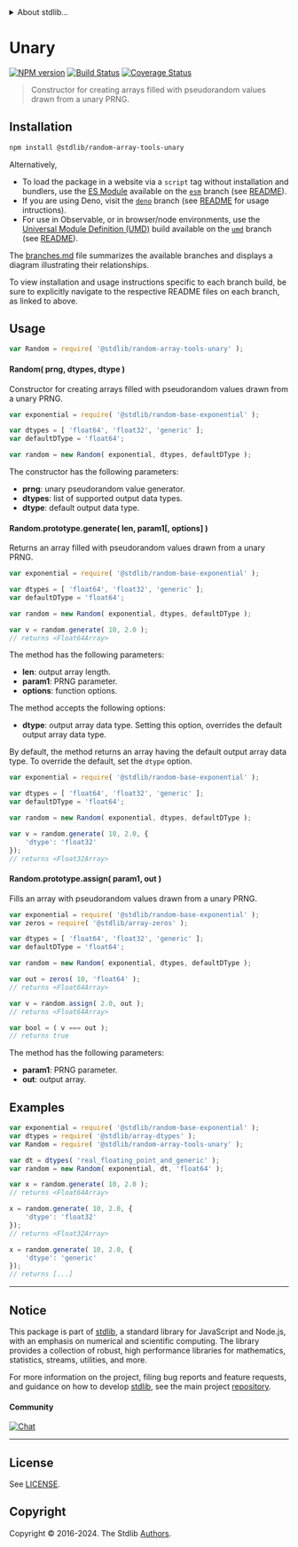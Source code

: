 <!--

@license Apache-2.0

Copyright (c) 2023 The Stdlib Authors.

Licensed under the Apache License, Version 2.0 (the "License");
you may not use this file except in compliance with the License.
You may obtain a copy of the License at

   http://www.apache.org/licenses/LICENSE-2.0

Unless required by applicable law or agreed to in writing, software
distributed under the License is distributed on an "AS IS" BASIS,
WITHOUT WARRANTIES OR CONDITIONS OF ANY KIND, either express or implied.
See the License for the specific language governing permissions and
limitations under the License.

-->


<details>
  <summary>
    About stdlib...
  </summary>
  <p>We believe in a future in which the web is a preferred environment for numerical computation. To help realize this future, we've built stdlib. stdlib is a standard library, with an emphasis on numerical and scientific computation, written in JavaScript (and C) for execution in browsers and in Node.js.</p>
  <p>The library is fully decomposable, being architected in such a way that you can swap out and mix and match APIs and functionality to cater to your exact preferences and use cases.</p>
  <p>When you use stdlib, you can be absolutely certain that you are using the most thorough, rigorous, well-written, studied, documented, tested, measured, and high-quality code out there.</p>
  <p>To join us in bringing numerical computing to the web, get started by checking us out on <a href="https://github.com/stdlib-js/stdlib">GitHub</a>, and please consider <a href="https://opencollective.com/stdlib">financially supporting stdlib</a>. We greatly appreciate your continued support!</p>
</details>

# Unary

[![NPM version][npm-image]][npm-url] [![Build Status][test-image]][test-url] [![Coverage Status][coverage-image]][coverage-url] <!-- [![dependencies][dependencies-image]][dependencies-url] -->

> Constructor for creating arrays filled with pseudorandom values drawn from a unary PRNG.

<section class="installation">

## Installation

```bash
npm install @stdlib/random-array-tools-unary
```

Alternatively,

-   To load the package in a website via a `script` tag without installation and bundlers, use the [ES Module][es-module] available on the [`esm`][esm-url] branch (see [README][esm-readme]).
-   If you are using Deno, visit the [`deno`][deno-url] branch (see [README][deno-readme] for usage intructions).
-   For use in Observable, or in browser/node environments, use the [Universal Module Definition (UMD)][umd] build available on the [`umd`][umd-url] branch (see [README][umd-readme]).

The [branches.md][branches-url] file summarizes the available branches and displays a diagram illustrating their relationships.

To view installation and usage instructions specific to each branch build, be sure to explicitly navigate to the respective README files on each branch, as linked to above.

</section>

<section class="usage">

## Usage

```javascript
var Random = require( '@stdlib/random-array-tools-unary' );
```

#### Random( prng, dtypes, dtype )

Constructor for creating arrays filled with pseudorandom values drawn from a unary PRNG.

```javascript
var exponential = require( '@stdlib/random-base-exponential' );

var dtypes = [ 'float64', 'float32', 'generic' ];
var defaultDType = 'float64';

var random = new Random( exponential, dtypes, defaultDType );
```

The constructor has the following parameters:

-   **prng**: unary pseudorandom value generator.
-   **dtypes**: list of supported output data types.
-   **dtype**: default output data type.

#### Random.prototype.generate( len, param1\[, options] )

Returns an array filled with pseudorandom values drawn from a unary PRNG.

```javascript
var exponential = require( '@stdlib/random-base-exponential' );

var dtypes = [ 'float64', 'float32', 'generic' ];
var defaultDType = 'float64';

var random = new Random( exponential, dtypes, defaultDType );

var v = random.generate( 10, 2.0 );
// returns <Float64Array>
```

The method has the following parameters:

-   **len**: output array length.
-   **param1**: PRNG parameter.
-   **options**: function options.

The method accepts the following options:

-   **dtype**: output array data type. Setting this option, overrides the default output array data type.

By default, the method returns an array having the default output array data type. To override the default, set the `dtype` option.

```javascript
var exponential = require( '@stdlib/random-base-exponential' );

var dtypes = [ 'float64', 'float32', 'generic' ];
var defaultDType = 'float64';

var random = new Random( exponential, dtypes, defaultDType );

var v = random.generate( 10, 2.0, {
    'dtype': 'float32'
});
// returns <Float32Array>
```

#### Random.prototype.assign( param1, out )

Fills an array with pseudorandom values drawn from a unary PRNG.

```javascript
var exponential = require( '@stdlib/random-base-exponential' );
var zeros = require( '@stdlib/array-zeros' );

var dtypes = [ 'float64', 'float32', 'generic' ];
var defaultDType = 'float64';

var random = new Random( exponential, dtypes, defaultDType );

var out = zeros( 10, 'float64' );
// returns <Float64Array>

var v = random.assign( 2.0, out );
// returns <Float64Array>

var bool = ( v === out );
// returns true
```

The method has the following parameters:

-   **param1**: PRNG parameter.
-   **out**: output array.

</section>

<!-- /.usage -->

<section class="notes">

</section>

<!-- /.notes -->

<section class="examples">

## Examples

<!-- eslint no-undef: "error" -->

```javascript
var exponential = require( '@stdlib/random-base-exponential' );
var dtypes = require( '@stdlib/array-dtypes' );
var Random = require( '@stdlib/random-array-tools-unary' );

var dt = dtypes( 'real_floating_point_and_generic' );
var random = new Random( exponential, dt, 'float64' );

var x = random.generate( 10, 2.0 );
// returns <Float64Array>

x = random.generate( 10, 2.0, {
    'dtype': 'float32'
});
// returns <Float32Array>

x = random.generate( 10, 2.0, {
    'dtype': 'generic'
});
// returns [...]
```

</section>

<!-- /.examples -->

<!-- Section for related `stdlib` packages. Do not manually edit this section, as it is automatically populated. -->

<section class="related">

</section>

<!-- /.related -->

<!-- Section for all links. Make sure to keep an empty line after the `section` element and another before the `/section` close. -->


<section class="main-repo" >

* * *

## Notice

This package is part of [stdlib][stdlib], a standard library for JavaScript and Node.js, with an emphasis on numerical and scientific computing. The library provides a collection of robust, high performance libraries for mathematics, statistics, streams, utilities, and more.

For more information on the project, filing bug reports and feature requests, and guidance on how to develop [stdlib][stdlib], see the main project [repository][stdlib].

#### Community

[![Chat][chat-image]][chat-url]

---

## License

See [LICENSE][stdlib-license].


## Copyright

Copyright &copy; 2016-2024. The Stdlib [Authors][stdlib-authors].

</section>

<!-- /.stdlib -->

<!-- Section for all links. Make sure to keep an empty line after the `section` element and another before the `/section` close. -->

<section class="links">

[npm-image]: http://img.shields.io/npm/v/@stdlib/random-array-tools-unary.svg
[npm-url]: https://npmjs.org/package/@stdlib/random-array-tools-unary

[test-image]: https://github.com/stdlib-js/random-array-tools-unary/actions/workflows/test.yml/badge.svg?branch=v0.2.0
[test-url]: https://github.com/stdlib-js/random-array-tools-unary/actions/workflows/test.yml?query=branch:v0.2.0

[coverage-image]: https://img.shields.io/codecov/c/github/stdlib-js/random-array-tools-unary/main.svg
[coverage-url]: https://codecov.io/github/stdlib-js/random-array-tools-unary?branch=main

<!--

[dependencies-image]: https://img.shields.io/david/stdlib-js/random-array-tools-unary.svg
[dependencies-url]: https://david-dm.org/stdlib-js/random-array-tools-unary/main

-->

[chat-image]: https://img.shields.io/gitter/room/stdlib-js/stdlib.svg
[chat-url]: https://app.gitter.im/#/room/#stdlib-js_stdlib:gitter.im

[stdlib]: https://github.com/stdlib-js/stdlib

[stdlib-authors]: https://github.com/stdlib-js/stdlib/graphs/contributors

[umd]: https://github.com/umdjs/umd
[es-module]: https://developer.mozilla.org/en-US/docs/Web/JavaScript/Guide/Modules

[deno-url]: https://github.com/stdlib-js/random-array-tools-unary/tree/deno
[deno-readme]: https://github.com/stdlib-js/random-array-tools-unary/blob/deno/README.md
[umd-url]: https://github.com/stdlib-js/random-array-tools-unary/tree/umd
[umd-readme]: https://github.com/stdlib-js/random-array-tools-unary/blob/umd/README.md
[esm-url]: https://github.com/stdlib-js/random-array-tools-unary/tree/esm
[esm-readme]: https://github.com/stdlib-js/random-array-tools-unary/blob/esm/README.md
[branches-url]: https://github.com/stdlib-js/random-array-tools-unary/blob/main/branches.md

[stdlib-license]: https://raw.githubusercontent.com/stdlib-js/random-array-tools-unary/main/LICENSE

</section>

<!-- /.links -->
